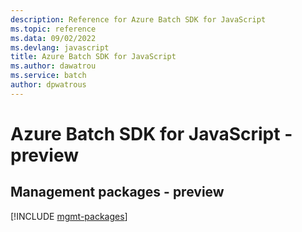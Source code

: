 ```yaml
---
description: Reference for Azure Batch SDK for JavaScript
ms.topic: reference
ms.data: 09/02/2022
ms.devlang: javascript
title: Azure Batch SDK for JavaScript
ms.author: dawatrou
ms.service: batch
author: dpwatrous
---
```

# Azure Batch SDK for JavaScript - preview

## Management packages - preview
[!INCLUDE [mgmt-packages](batch-mgmt-index.md)]